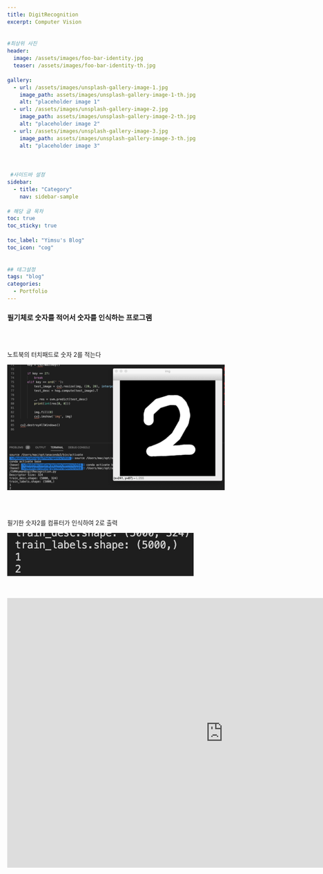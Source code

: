 ```yaml
---
title: DigitRecognition
excerpt: Computer Vision


#최상위 사진
header:
  image: /assets/images/foo-bar-identity.jpg
  teaser: /assets/images/foo-bar-identity-th.jpg

gallery:
  - url: /assets/images/unsplash-gallery-image-1.jpg
    image_path: assets/images/unsplash-gallery-image-1-th.jpg
    alt: "placeholder image 1"
  - url: /assets/images/unsplash-gallery-image-2.jpg
    image_path: assets/images/unsplash-gallery-image-2-th.jpg
    alt: "placeholder image 2"
  - url: /assets/images/unsplash-gallery-image-3.jpg
    image_path: assets/images/unsplash-gallery-image-3-th.jpg
    alt: "placeholder image 3"
    


 #사이드바 설정 
sidebar:
  - title: "Category"
    nav: sidebar-sample

# 해당 글 목차
toc: true
toc_sticky: true

toc_label: "Yimsu's Blog"
toc_icon: "cog"


## 테그설정
tags: "blog"
categories:
  - Portfolio
---
```


### 필기체로 숫자를 적어서 숫자를 인식하는 프로그램


<br/>
<br/>

노트북의 터치패드로 숫자 2를 적는다
<br/>

![image](/assets/images/portfolio/digit.png)

<br/>
<br/>


필기한 숫자2를 컴퓨터가 인식하여 2로 출력
<br/>

![image](/assets/images/portfolio/digit2.png)


<br/>
<br/>


<iframe width="1000" height="625" src="https://www.youtube.com/embed/etZpWBEeIqk" frameborder="0" allow="accelerometer; autoplay; encrypted-media; gyroscope; picture-in-picture" allowfullscreen></iframe>

